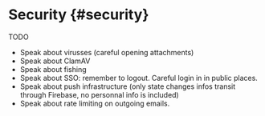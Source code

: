 # Security {#security}

TODO
 - Speak about virusses (careful opening attachments)
 - Speak about ClamAV
 - Speak about fishing
 - Speak about SSO: remember to logout. Careful login in in public places.
 - Speak about push infrastructure (only state changes infos transit through Firebase, no personnal info is included)
 - Speak about rate limiting on outgoing emails.
